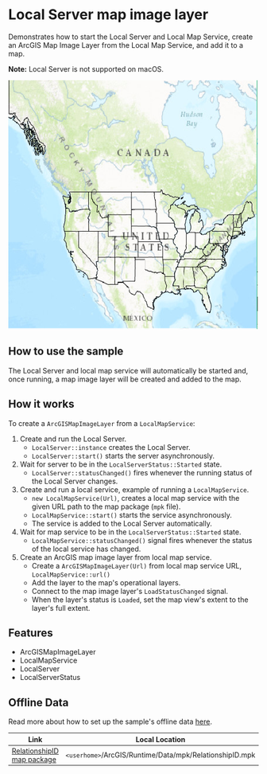 # Local Server map image layer

Demonstrates how to start the Local Server and Local Map Service, create an ArcGIS Map Image Layer from the Local Map Service, and add it to a map.

**Note:** Local Server is not supported on macOS.

![](screenshot.png)

## How to use the sample

The Local Server and local map service will automatically be started and, once running, a map image layer will be created and added to the map.

## How it works

To create a `ArcGISMapImageLayer` from a `LocalMapService`:

1. Create and run the Local Server.
    * `LocalServer::instance` creates the Local Server.
    * `LocalServer::start()` starts the server asynchronously.
2. Wait for server to be in the  `LocalServerStatus::Started` state.
    * `LocalServer::statusChanged()` fires whenever the running status of the Local Server changes.
3. Create and run a local service, example of running a `LocalMapService`.
    * `new LocalMapService(Url)`, creates a local map service with the given URL path to the map package (`mpk` file).
    * `LocalMapService::start()` starts the service asynchronously.
    * The service is added to the Local Server automatically.
4. Wait for map service to be in the `LocalServerStatus::Started` state.
    * `LocalMapService::statusChanged()` signal fires whenever the status of the local service has changed.
5. Create an ArcGIS map image layer from local map service.
    * Create a `ArcGISMapImageLayer(Url)` from local map service URL, `LocalMapService::url()`
	* Add the layer to the map's operational layers. 
	* Connect to the map image layer's `LoadStatusChanged` signal.
	* When the layer's status is `Loaded`, set the map view's extent to the layer's full extent.

## Features

* ArcGISMapImageLayer
* LocalMapService
* LocalServer
* LocalServerStatus

## Offline Data
Read more about how to set up the sample's offline data [here](http://links.esri.com/ArcGISRuntimeQtSamples).

Link | Local Location
---------|-------|
|[RelationshipID map package](https://www.arcgis.com/home/item.html?id=dee5d8060a6048a4b063484199a9546b)| `<userhome>`/ArcGIS/Runtime/Data/mpk/RelationshipID.mpk |
